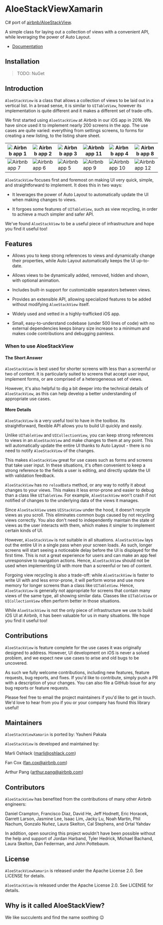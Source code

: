 # AloeStackViewXamarin

C# port of [airbnb/AloeStackView](https://github.com/airbnb/AloeStackView).

A simple class for laying out a collection of views with a convenient API, while leveraging the power of Auto Layout.

- [Documentation](https://github.com/airbnb/AloeStackView#table-of-contents)

## Installation

> TODO: NuGet

## Introduction

`AloeStackView` is a class that allows a collection of views to be laid out in a vertical list. In a broad sense, it is similar
to `UITableView`, however its implementation is quite different and it makes a different set of trade-offs.

We first started using `AloeStackView` at Airbnb in our iOS app in 2016. We have since used it to implement nearly
200 screens in the app. The use cases are quite varied: everything from settings screens, to forms for creating a new
listing, to the listing share sheet.

|![Airbnb app 1](https://github.com/airbnb/AloeStackView/raw/master/Docs/Images/airbnb_app_1.png)|![Airbnb app 2](https://github.com/airbnb/AloeStackView/raw/master/Docs/Images/airbnb_app_2.png)|![Airbnb app 3](https://github.com/airbnb/AloeStackView/raw/master/Docs/Images/airbnb_app_3.png)|![Airbnb app 11](https://github.com/airbnb/AloeStackView/raw/master/Docs/Images/airbnb_app_11.png)|![Airbnb app 4](https://github.com/airbnb/AloeStackView/raw/master/Docs/Images/airbnb_app_4.png)|![Airbnb app 8](https://github.com/airbnb/AloeStackView/raw/master/Docs/Images/airbnb_app_8.png)|
| --- | --- | --- | --- | --- | --- |
|![Airbnb app 7](https://github.com/airbnb/AloeStackView/raw/master/Docs/Images/airbnb_app_7.png)|![Airbnb app 6](https://github.com/airbnb/AloeStackView/raw/master/Docs/Images/airbnb_app_6.png)|![Airbnb app 5](https://github.com/airbnb/AloeStackView/raw/master/Docs/Images/airbnb_app_5.png)|![Airbnb app 9](https://github.com/airbnb/AloeStackView/raw/master/Docs/Images/airbnb_app_9.png)|![Airbnb app 10](https://github.com/airbnb/AloeStackView/raw/master/Docs/Images/airbnb_app_10.png)|![Airbnb app 12](https://github.com/airbnb/AloeStackView/raw/master/Docs/Images/airbnb_app_12.png)|

`AloeStackView` focuses first and foremost on making UI very quick, simple, and straightforward to implement. It
does this in two ways:

* It leverages the power of Auto Layout to automatically update the UI when making changes to views.

* It forgoes some features of `UITableView`, such as view recycling, in order to achieve a much simpler and safer API.

We've found `AloeStackView` to be a useful piece of infrastructure and hope you find it useful too!

## Features

* Allows you to keep strong references to views and dynamically change their properties, while Auto Layout
automatically keeps the UI up-to-date.

* Allows views to be dynamically added, removed, hidden and shown, with optional animation.

* Includes built-in support for customizable separators between views.

* Provides an extensible API, allowing specialized features to be added without modifying `AloeStackView` itself.

* Widely used and vetted in a highly-trafficked iOS app.

* Small, easy-to-understand codebase (under 500 lines of code) with no external dependencies keeps binary size
increase to a minimum and makes code contributions and debugging painless.

### When to use AloeStackView

#### The Short Answer

`AloeStackView` is best used for shorter screens with less than a screenful or two of content. It is particularly suited to
screens that accept user input, implement forms, or are comprised of a heterogeneous set of views.

However, it's also helpful to dig a bit deeper into the technical details of `AloeStackView`, as this can help develop a
better understanding of appropriate use cases.

#### More Details

`AloeStackView` is a very useful tool to have in the toolbox. Its straightforward, flexible API allows you to build UI
quickly and easily.

Unlike `UITableView` and `UICollectionView`, you can keep strong references to views in an `AloeStackView` and
make changes to them at any point. This will automatically update the entire UI thanks to Auto Layout - there is no
need to notify `AloeStackView` of the changes.

This makes `AloeStackView` great for use cases such as forms and screens that take user input. In these situations,
it's often convenient to keep a strong reference to the fields a user is editing, and directly update the UI with validation
feedback.

`AloeStackView` has no `reloadData` method, or any way to notify it about changes to your views. This makes it less
error-prone and easier to debug than a class like `UITableView`. For example, `AloeStackView` won't crash if not
notified of changes to the underlying data of the views it manages.

Since `AloeStackView` uses `UIStackView` under the hood, it doesn't recycle views as you scroll. This eliminates
common bugs caused by not recycling views correctly. You also don't need to independently maintain the state of
views as the user interacts with them, which makes it simpler to implement certain kinds of UI.

However, `AloeStackView` is not suitable in all situations. `AloeStackView` lays out the entire UI in a single pass
when your screen loads. As such, longer screens will start seeing a noticeable delay before the UI is displayed for the
first time. This is not a great experience for users and can make an app feel unresponsive to navigation actions.
Hence, `AloeStackView` should not be used when implementing UI with more than a screenful or two of content.

Forgoing view recycling is also a trade-off: while `AloeStackView`  is faster to write UI with and less error-prone, it will
perform worse and use more memory for longer screens than a class like `UITableView`. Hence, `AloeStackView` is
generally not appropriate for screens that contain many views of the same type, all showing similar data. Classes like
`UITableView` or `UICollectionView` often perform better in those situations.

While `AloeStackView` is not the only piece of infrastructure we use to build iOS UI at Airbnb, it has been valuable for
us in many situations. We hope you find it useful too!

## Contributions

`AloeStackView` is feature complete for the use cases it was originally designed to address. However, UI
development on iOS is never a solved problem, and we expect new use cases to arise and old bugs to be uncovered.

As such we fully welcome contributions, including new features, feature requests, bug reports, and fixes. If you'd like
to contribute, simply push a PR with a description of your changes. You can also file a GitHub Issue for any bug
reports or feature requests.

Please feel free to email the project maintainers if you'd like to get in touch. We'd love to hear from you if you or your
company has found this library useful!

## Maintainers

`AloeStackViewXamarin` is ported by: Yauheni Pakala

`AloeStackView` is developed and maintained by:

Marli Oshlack (marli@oshlack.com)

Fan Cox (fan.cox@airbnb.com)

Arthur Pang (arthur.pang@airbnb.com)

## Contributors

`AloeStackView` has benefited from the contributions of many other Airbnb engineers:

Daniel Crampton, Francisco Diaz, David He, Jeff Hodnett, Eric Horacek, Garrett Larson, Jasmine Lee, Isaac Lim,
Jacky Lu, Noah Martin, Phil Nachum, Gonzalo Nuñez, Laura Skelton, Cal Stephens, and Ortal Yahdav

In addition, open sourcing this project wouldn't have been possible without the help and support of Jordan Harband,
Tyler Hedrick, Michael Bachand, Laura Skelton, Dan Federman, and John Pottebaum.

## License

`AloeStackViewXamarin` is released under the Apache License 2.0. See LICENSE for details.

`AloeStackView` is released under the Apache License 2.0. See LICENSE for details.

## Why is it called AloeStackView?

We like succulents and find the name soothing 😉
